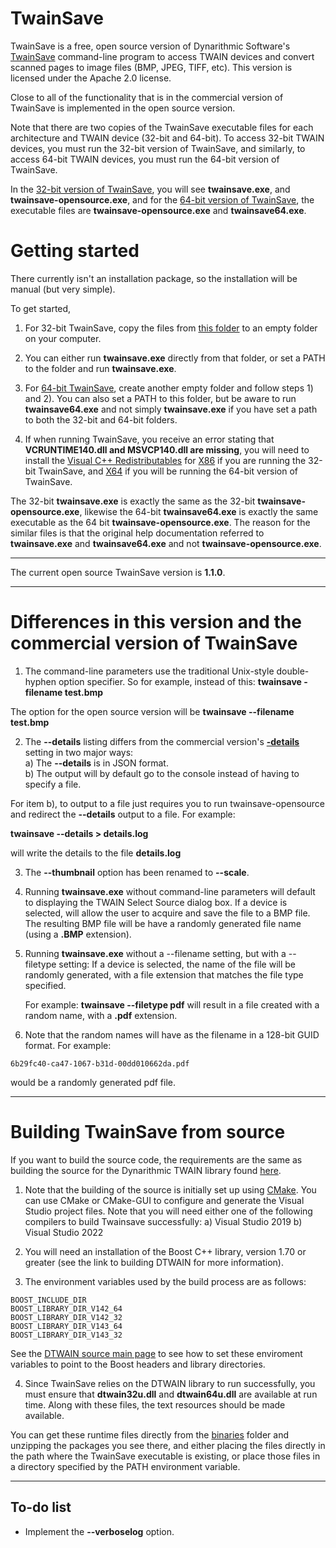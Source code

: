 # TwainSave
TwainSave is a free, open source version of Dynarithmic Software's [TwainSave](http://www.dynarithmic.com/onlinehelp5/twainsave_opensource/Introduction.html) command-line program to access TWAIN devices and convert scanned pages to image files (BMP, JPEG, TIFF, etc).  This version is licensed under the Apache 2.0 license.  

Close to all of the functionality that is in the commercial version of TwainSave is implemented in the open source version.  

Note that there are two copies of the TwainSave executable files for each architecture and TWAIN device  (32-bit and 64-bit).  To access 32-bit TWAIN devices, you must run the 32-bit version of TwainSave, and similarly, to access 64-bit TWAIN devices, you must run the 64-bit version of TwainSave.

In the <a href="https://github.com/dynarithmic/twainsave/tree/master/binaries/32-bit" target="_blank">32-bit version of TwainSave</a>, you will see **twainsave.exe**, and **twainsave-opensource.exe**, and for the <a href="https://github.com/dynarithmic/twainsave/tree/master/binaries/64-bit" target="_blank">64-bit version of TwainSave</a>, the executable files are **twainsave-opensource.exe** and **twainsave64.exe**.  

# Getting started
There currently isn't an installation package, so the installation will be manual (but very simple).

To get started, 

1) For 32-bit TwainSave, copy the files from <a href="https://github.com/dynarithmic/TwainSave/tree/master/binaries/32-bit" target="_blank">this folder</a> to an empty folder on your computer.
2) You can either run **twainsave.exe** directly from that folder, or set a PATH to the folder and run **twainsave.exe**.

3) For <a href="https://github.com/dynarithmic/TwainSave/tree/master/binaries/64-bit" target="_blank">64-bit TwainSave</a>, create another empty folder and follow steps 1) and 2).  You can also set a PATH to this folder, but be aware to run **twainsave64.exe** and not simply **twainsave.exe** if you have set a path to both the 32-bit and 64-bit folders.

4) If when running TwainSave, you receive an error stating that **VCRUNTIME140.dll and MSVCP140.dll are missing**, you will need to install the <a href="https://learn.microsoft.com/en-us/cpp/windows/latest-supported-vc-redist?view=msvc-170" target="_blank">Visual C++ Redistributables</a> for <a href="https://aka.ms/vs/17/release/vc_redist.x86.exe" target="_blank">X86</a> if you are running the 32-bit TwainSave, and 
<a href="https://aka.ms/vs/17/release/vc_redist.x64.exe" target="_blank">X64</a> if you will be running the 64-bit version of TwainSave.

The 32-bit **twainsave.exe** is exactly the same as the 32-bit **twainsave-opensource.exe**, likewise the 64-bit **twainsave64.exe** is exactly the same executable as the 64 bit **twainsave-opensource.exe**.  The reason for the similar files is that the original help documentation referred to **twainsave.exe** and **twainsave64.exe** and not **twainsave-opensource.exe**.  

----
The current open source TwainSave version is **1.1.0**.

----

# Differences in this version and the commercial version of TwainSave

1) The command-line parameters use the traditional Unix-style double-hyphen option specifier.  So for example, instead of this:
**twainsave -filename test.bmp**

The option for the open source version will be
**twainsave --filename test.bmp**

2) The **--details** listing differs from the commercial version's [**-details**](http://www.dynarithmic.com/onlinehelp/twainsave/_details.htm) setting in two major ways:<br>
    a) The **--details** is in JSON format.  
    b) The output will by default go to the console instead of having to specify a file.  
  
For item b), to output to a file just requires you to run twainsave-opensource and redirect the **--details** output to a file.  For example:  
 
**twainsave --details > details.log**

will write the details to the file **details.log**

3) The **--thumbnail** option has been renamed to **--scale**.

3) Running **twainsave.exe** without command-line parameters will default to displaying the TWAIN Select Source dialog box.  If a device is selected, will allow the user to acquire and save the file to a BMP file.  The resulting BMP file will be have a randomly generated file name (using a **.BMP** extension).  

4) Running **twainsave.exe** without a --filename setting, but with a --filetype setting: If a device is selected, the name of the file will be randomly generated, with a file extension that matches the file type specified.

   For example:
   **twainsave --filetype pdf**
   will result in a file created with a random name, with a **.pdf** extension.
   
6)   Note that the random names will have as the filename in a 128-bit GUID format.  For example:

    6b29fc40-ca47-1067-b31d-00dd010662da.pdf

   would be a randomly generated pdf file.
   

----------

# Building TwainSave from source

If you want to build the source code, the requirements are the same as building the source for the Dynarithmic TWAIN library found [here](https://github.com/dynarithmic/twain_library_source).  

1) Note that the building of the source is initially set up using [CMake](https://cmake.org/).  You can use CMake or CMake-GUI to configure and generate the Visual Studio project files.  Note that you will need either one of the following compilers to build Twainsave successfully:
    a) Visual Studio 2019 
    b) Visual Studio 2022

2) You will need an installation of the Boost C++ library, version 1.70 or greater (see the link to building DTWAIN for more information).

3) The environment variables used by the build process are as follows:

```plaintext
BOOST_INCLUDE_DIR
BOOST_LIBRARY_DIR_V142_64
BOOST_LIBRARY_DIR_V142_32
BOOST_LIBRARY_DIR_V143_64
BOOST_LIBRARY_DIR_V143_32
```

See the [DTWAIN source main page](https://github.com/dynarithmic/twain_library_source) to see how to set these enviroment variables to point to the Boost headers and library directories.  

4) Since TwainSave relies on the DTWAIN library to run successfully, you must ensure that **dtwain32u.dll** and **dtwain64u.dll** are available at run time.  Along with these files, the text resources should be made available.  

You can get these runtime files directly from the [binaries](https://github.com/dynarithmic/Twainsave/tree/master/binaries/32-bit) folder and unzipping the packages you see there, and either placing the files directly in the path where the TwainSave executable is existing, or place those files in a directory specified by the PATH environment variable.

---------
## To-do list

- Implement the **--verboselog** option.


